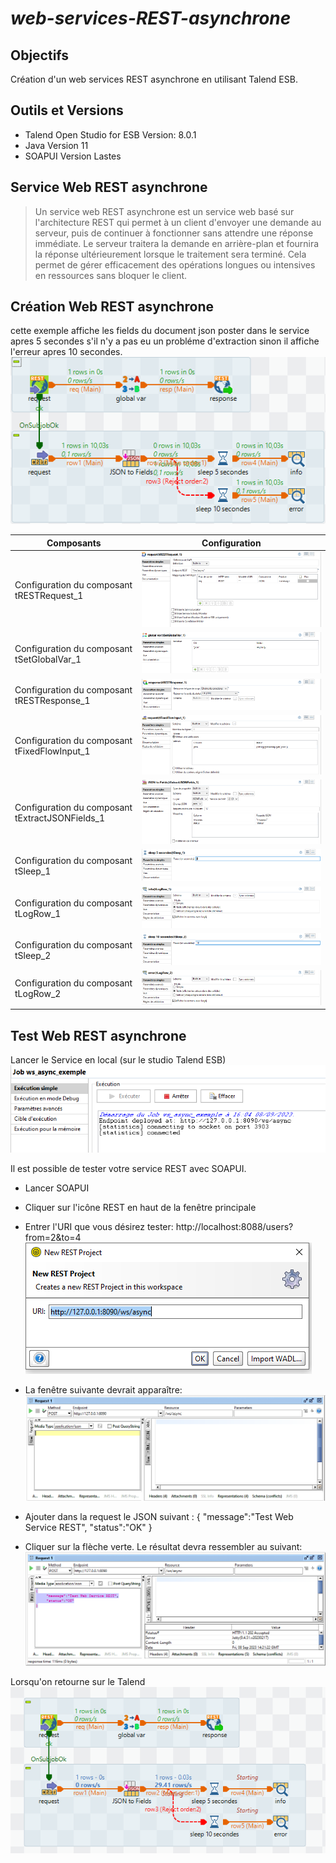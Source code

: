 # _web-services-REST-asynchrone_
## Objectifs
Création d'un web services REST asynchrone en utilisant Talend ESB.

## Outils et Versions
- Talend Open Studio for ESB Version: 8.0.1
- Java Version 11
- SOAPUI Version Lastes

## Service Web REST asynchrone
> Un service web REST asynchrone est un service web basé sur l'architecture REST qui permet à un client d'envoyer une demande au serveur, puis de continuer à fonctionner sans attendre une réponse immédiate. 
> Le serveur traitera la demande en arrière-plan et fournira la réponse ultérieurement lorsque le traitement sera terminé. 
> Cela permet de gérer efficacement des opérations longues ou intensives en ressources sans bloquer le client.

## Création Web REST asynchrone
cette exemple affiche les fields du document json poster dans le service apres 5 secondes s'il n'y a pas eu un probléme d'extraction sinon il affiche l'erreur apres 10 secondes.
![Création Web REST asynchrone.](/image/ws_async_exemple.PNG "Exemple de création Web REST asynchrone.")

| Composants | Configuration |
| ------ | ------ |
| Configuration du composant tRESTRequest_1 | ![Création Web REST asynchrone.](/image/config-tRESTRequest_1.PNG "Exemple de création Web REST asynchrone.") |
| Configuration du composant tSetGlobalVar_1 | ![Création Web REST asynchrone.](/image/config-tSetGlobalVar_1.PNG "Exemple de création Web REST asynchrone.") |
| Configuration du composant tRESTResponse_1 | ![Création Web REST asynchrone.](/image/config-tRESTResponse_1.PNG "Exemple de création Web REST asynchrone.") |
| Configuration du composant tFixedFlowInput_1 | ![Création Web REST asynchrone.](/image/config-tFixedFlowInput_1.PNG "Exemple de création Web REST asynchrone.") |
| Configuration du composant tExtractJSONFields_1 | ![Création Web REST asynchrone.](/image/config-tExtractJSONFields_1.PNG "Exemple de création Web REST asynchrone.") |
| Configuration du composant tSleep_1 | ![Création Web REST asynchrone.](/image/config-tSleep_1.PNG "Exemple de création Web REST asynchrone.") |
| Configuration du composant tLogRow_1 | ![Création Web REST asynchrone.](/image/config-tLogRow_1.PNG "Exemple de création Web REST asynchrone.") |
| Configuration du composant tSleep_2 | ![Création Web REST asynchrone.](/image/config-tSleep_2.PNG "Exemple de création Web REST asynchrone.") |
| Configuration du composant tLogRow_2 | ![Création Web REST asynchrone.](/image/config-tLogRow_2.PNG "Exemple de création Web REST asynchrone.") |

## Test Web REST asynchrone

Lancer le Service en local (sur le studio Talend ESB)
![Test Web REST asynchrone.](/image/exec_service_local.PNG "Test Web REST asynchrone.")

Il est possible de tester votre service REST avec SOAPUI.

- Lancer SOAPUI
- Cliquer sur l'icône REST en haut de la fenêtre principale
- Entrer l'URI que vous désirez tester: http://localhost:8088/users?from=2&to=4
![Test Web REST asynchrone.](/image/creation-ws-REST-SOAPUI.PNG "Test Web REST asynchrone.")
- La fenêtre suivante devrait apparaître:
![Test Web REST asynchrone.](/image/creation-ws-REST-SOAPUI1.PNG "Test Web REST asynchrone.")

- Ajouter dans la request le JSON suivant : 
{
	"message":"Test Web Service REST",
	"status":"OK"
}

- Cliquer sur la flèche verte. Le résultat devra ressembler au suivant:
![Test Web REST asynchrone.](/image/resultat-SOAPUI.PNG "Test Web REST asynchrone.")

Lorsqu'on retourne sur le Talend 
![Test Web REST asynchrone.](/image/result-ws_async_exemple.PNG "Test Web REST asynchrone.")
